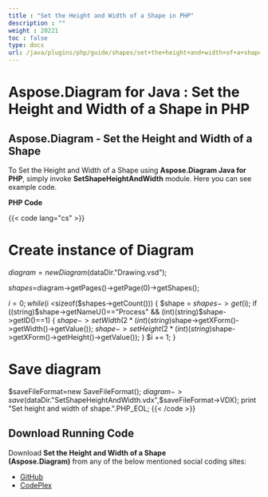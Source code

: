 ```yaml
---
title : "Set the Height and Width of a Shape in PHP" 
description : "" 
weight : 20221 
toc : false
type: docs
url: /java/plugins/php/guide/shapes/set+the+height+and+width+of+a+shape+in+php/
---
```


# Aspose.Diagram for Java : Set the Height and Width of a Shape in PHP


## Aspose.Diagram - Set the Height and Width of a Shape

To Set the Height and Width of a Shape using **Aspose.Diagram Java for PHP**, simply invoke **SetShapeHeightAndWidth** module. Here you can see example code.

**PHP Code**

{{< code lang="cs" >}}
# Create instance of Diagram
$diagram=new Diagram($dataDir."Drawing.vsd");

$shapes=$diagram->getPages()->getPage(0)->getShapes();

$i=0;
while ($i <sizeof($shapes->getCount())) {
$shape = $shapes->get($i);
if ((string)$shape->getNameU()=="Process" && (int)(string)$shape->getID()==1) {
$shape->setWidth(2 * (int)(string)$shape->getXForm()->getWidth()->getValue());
$shape->setHeight(2 * (int)(string)$shape->getXForm()->getHeight()->getValue());
}
$i += 1;
}
# Save diagram
$saveFileFormat=new SaveFileFormat();
$diagram->save($dataDir."SetShapeHeightAndWidth.vdx",$saveFileFormat->VDX);
print "Set height and width of shape.".PHP_EOL;
{{< /code >}}

## Download Running Code

Download **Set the Height and Width of a Shape (Aspose.Diagram)** from any of the below mentioned social coding sites:

*   [GitHub](https://github.com/asposediagram/Aspose.Diagram-for-Java/blob/master/Plugins/Aspose_Diagram_Java_for_PHP/src/aspose/diagram/WorkingwithShapes/SetShapeHeightAndWidth.php)
*   [CodePlex](https://asposediagramjavaphp.codeplex.com/SourceControl/latest#src/aspose/diagram/WorkingwithShapes/SetShapeHeightAndWidth.php)

